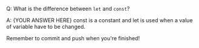 Q: What is the difference between `let` and `const`?

A: {YOUR ANSWER HERE}
const is a constant and let is used when a value of variable have to be changed.

Remember to commit and push when you're finished!